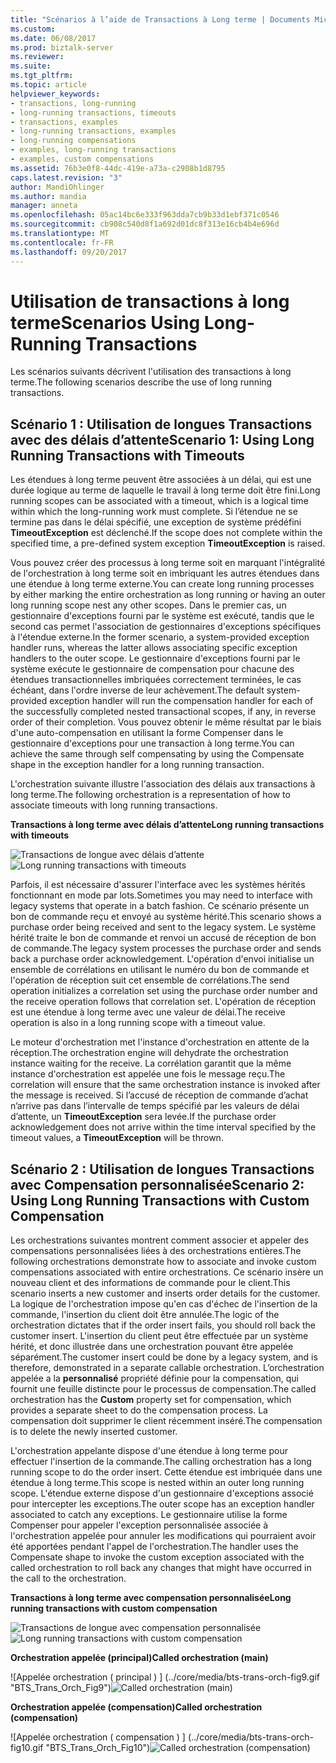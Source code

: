```yaml
---
title: "Scénarios à l’aide de Transactions à Long terme | Documents Microsoft"
ms.custom: 
ms.date: 06/08/2017
ms.prod: biztalk-server
ms.reviewer: 
ms.suite: 
ms.tgt_pltfrm: 
ms.topic: article
helpviewer_keywords:
- transactions, long-running
- long-running transactions, timeouts
- transactions, examples
- long-running transactions, examples
- long-running compensations
- examples, long-running transactions
- examples, custom compensations
ms.assetid: 76b3e0f8-44dc-419e-a73a-c2908b1d8795
caps.latest.revision: "3"
author: MandiOhlinger
ms.author: mandia
manager: anneta
ms.openlocfilehash: 05ac14bc6e333f963dda7cb9b33d1ebf371c0546
ms.sourcegitcommit: cb908c540d8f1a692d01dc8f313e16cb4b4e696d
ms.translationtype: MT
ms.contentlocale: fr-FR
ms.lasthandoff: 09/20/2017
---
```

# <a name="scenarios-using-long-running-transactions"></a><span data-ttu-id="a9a8a-102">Utilisation de transactions à long terme</span><span class="sxs-lookup"><span data-stu-id="a9a8a-102">Scenarios Using Long-Running Transactions</span></span>
<span data-ttu-id="a9a8a-103">Les scénarios suivants décrivent l'utilisation des transactions à long terme.</span><span class="sxs-lookup"><span data-stu-id="a9a8a-103">The following scenarios describe the use of long running transactions.</span></span>  
  
## <a name="scenario-1-using-long-running-transactions-with-timeouts"></a><span data-ttu-id="a9a8a-104">Scénario 1 : Utilisation de longues Transactions avec des délais d’attente</span><span class="sxs-lookup"><span data-stu-id="a9a8a-104">Scenario 1: Using Long Running Transactions with Timeouts</span></span>  
 <span data-ttu-id="a9a8a-105">Les étendues à long terme peuvent être associées à un délai, qui est une durée logique au terme de laquelle le travail à long terme doit être fini.</span><span class="sxs-lookup"><span data-stu-id="a9a8a-105">Long running scopes can be associated with a timeout, which is a logical time within which the long-running work must complete.</span></span> <span data-ttu-id="a9a8a-106">Si l’étendue ne se termine pas dans le délai spécifié, une exception de système prédéfini **TimeoutException** est déclenché.</span><span class="sxs-lookup"><span data-stu-id="a9a8a-106">If the scope does not complete within the specified time, a pre-defined system exception **TimeoutException** is raised.</span></span>  
  
 <span data-ttu-id="a9a8a-107">Vous pouvez créer des processus à long terme soit en marquant l'intégralité de l'orchestration à long terme soit en imbriquant les autres étendues dans une étendue à long terme externe.</span><span class="sxs-lookup"><span data-stu-id="a9a8a-107">You can create long running processes by either marking the entire orchestration as long running or having an outer long running scope nest any other scopes.</span></span> <span data-ttu-id="a9a8a-108">Dans le premier cas, un gestionnaire d'exceptions fourni par le système est exécuté, tandis que le second cas permet l'association de gestionnaires d'exceptions spécifiques à l'étendue externe.</span><span class="sxs-lookup"><span data-stu-id="a9a8a-108">In the former scenario, a system-provided exception handler runs, whereas the latter allows associating specific exception handlers to the outer scope.</span></span> <span data-ttu-id="a9a8a-109">Le gestionnaire d'exceptions fourni par le système exécute le gestionnaire de compensation pour chacune des étendues transactionnelles imbriquées correctement terminées, le cas échéant, dans l'ordre inverse de leur achèvement.</span><span class="sxs-lookup"><span data-stu-id="a9a8a-109">The default system-provided exception handler will run the compensation handler for each of the successfully completed nested transactional scopes, if any, in reverse order of their completion.</span></span> <span data-ttu-id="a9a8a-110">Vous pouvez obtenir le même résultat par le biais d'une auto-compensation en utilisant la forme Compenser dans le gestionnaire d'exceptions pour une transaction à long terme.</span><span class="sxs-lookup"><span data-stu-id="a9a8a-110">You can achieve the same through self compensating by using the Compensate shape in the exception handler for a long running transaction.</span></span>  
  
 <span data-ttu-id="a9a8a-111">L'orchestration suivante illustre l'association des délais aux transactions à long terme.</span><span class="sxs-lookup"><span data-stu-id="a9a8a-111">The following orchestration is a representation of how to associate timeouts with long running transactions.</span></span>  
  
 <span data-ttu-id="a9a8a-112">**Transactions à long terme avec délais d’attente**</span><span class="sxs-lookup"><span data-stu-id="a9a8a-112">**Long running transactions with timeouts**</span></span>  
  
 <span data-ttu-id="a9a8a-113">![Transactions de longue avec délais d’attente](../core/media/bts-trans-orch-fig7.gif "BTS_Trans_Orch_Fig7")</span><span class="sxs-lookup"><span data-stu-id="a9a8a-113">![Long running transactions with timeouts](../core/media/bts-trans-orch-fig7.gif "BTS_Trans_Orch_Fig7")</span></span>  
  
 <span data-ttu-id="a9a8a-114">Parfois, il est nécessaire d'assurer l'interface avec les systèmes hérités fonctionnant en mode par lots.</span><span class="sxs-lookup"><span data-stu-id="a9a8a-114">Sometimes you may need to interface with legacy systems that operate in a batch fashion.</span></span> <span data-ttu-id="a9a8a-115">Ce scénario présente un bon de commande reçu et envoyé au système hérité.</span><span class="sxs-lookup"><span data-stu-id="a9a8a-115">This scenario shows a purchase order being received and sent to the legacy system.</span></span> <span data-ttu-id="a9a8a-116">Le système hérité traite le bon de commande et renvoi un accusé de réception de bon de commande.</span><span class="sxs-lookup"><span data-stu-id="a9a8a-116">The legacy system processes the purchase order and sends back a purchase order acknowledgement.</span></span> <span data-ttu-id="a9a8a-117">L'opération d'envoi initialise un ensemble de corrélations en utilisant le numéro du bon de commande et l'opération de réception suit cet ensemble de corrélations.</span><span class="sxs-lookup"><span data-stu-id="a9a8a-117">The send operation initializes a correlation set using the purchase order number and the receive operation follows that correlation set.</span></span> <span data-ttu-id="a9a8a-118">L'opération de réception est une étendue à long terme avec une valeur de délai.</span><span class="sxs-lookup"><span data-stu-id="a9a8a-118">The receive operation is also in a long running scope with a timeout value.</span></span>  
  
 <span data-ttu-id="a9a8a-119">Le moteur d'orchestration met l'instance d'orchestration en attente de la réception.</span><span class="sxs-lookup"><span data-stu-id="a9a8a-119">The orchestration engine will dehydrate the orchestration instance waiting for the receive.</span></span> <span data-ttu-id="a9a8a-120">La corrélation garantit que la même instance d'orchestration est appelée une fois le message reçu.</span><span class="sxs-lookup"><span data-stu-id="a9a8a-120">The correlation will ensure that the same orchestration instance is invoked after the message is received.</span></span> <span data-ttu-id="a9a8a-121">Si l’accusé de réception de commande d’achat n’arrive pas dans l’intervalle de temps spécifié par les valeurs de délai d’attente, un **TimeoutException** sera levée.</span><span class="sxs-lookup"><span data-stu-id="a9a8a-121">If the purchase order acknowledgement does not arrive within the time interval specified by the timeout values, a **TimeoutException** will be thrown.</span></span>  
  
## <a name="scenario-2-using-long-running-transactions-with-custom-compensation"></a><span data-ttu-id="a9a8a-122">Scénario 2 : Utilisation de longues Transactions avec Compensation personnalisée</span><span class="sxs-lookup"><span data-stu-id="a9a8a-122">Scenario 2: Using Long Running Transactions with Custom Compensation</span></span>  
 <span data-ttu-id="a9a8a-123">Les orchestrations suivantes montrent comment associer et appeler des compensations personnalisées liées à des orchestrations entières.</span><span class="sxs-lookup"><span data-stu-id="a9a8a-123">The following orchestrations demonstrate how to associate and invoke custom compensations associated with entire orchestrations.</span></span> <span data-ttu-id="a9a8a-124">Ce scénario insère un nouveau client et des informations de commande pour le client.</span><span class="sxs-lookup"><span data-stu-id="a9a8a-124">This scenario inserts a new customer and inserts order details for the customer.</span></span> <span data-ttu-id="a9a8a-125">La logique de l'orchestration impose qu'en cas d'échec de l'insertion de la commande, l'insertion du client doit être annulée.</span><span class="sxs-lookup"><span data-stu-id="a9a8a-125">The logic of the orchestration dictates that if the order insert fails, you should roll back the customer insert.</span></span> <span data-ttu-id="a9a8a-126">L'insertion du client peut être effectuée par un système hérité, et donc illustrée dans une orchestration pouvant être appelée séparément.</span><span class="sxs-lookup"><span data-stu-id="a9a8a-126">The customer insert could be done by a legacy system, and is therefore, demonstrated in a separate callable orchestration.</span></span> <span data-ttu-id="a9a8a-127">L’orchestration appelée a la **personnalisé** propriété définie pour la compensation, qui fournit une feuille distincte pour le processus de compensation.</span><span class="sxs-lookup"><span data-stu-id="a9a8a-127">The called orchestration has the **Custom** property set for compensation, which provides a separate sheet to do the compensation process.</span></span> <span data-ttu-id="a9a8a-128">La compensation doit supprimer le client récemment inséré.</span><span class="sxs-lookup"><span data-stu-id="a9a8a-128">The compensation is to delete the newly inserted customer.</span></span>  
  
 <span data-ttu-id="a9a8a-129">L'orchestration appelante dispose d'une étendue à long terme pour effectuer l'insertion de la commande.</span><span class="sxs-lookup"><span data-stu-id="a9a8a-129">The calling orchestration has a long running scope to do the order insert.</span></span> <span data-ttu-id="a9a8a-130">Cette étendue est imbriquée dans une étendue à long terme.</span><span class="sxs-lookup"><span data-stu-id="a9a8a-130">This scope is nested within an outer long running scope.</span></span> <span data-ttu-id="a9a8a-131">L'étendue externe dispose d'un gestionnaire d'exceptions associé pour intercepter les exceptions.</span><span class="sxs-lookup"><span data-stu-id="a9a8a-131">The outer scope has an exception handler associated to catch any exceptions.</span></span> <span data-ttu-id="a9a8a-132">Le gestionnaire utilise la forme Compenser pour appeler l'exception personnalisée associée à l'orchestration appelée pour annuler les modifications qui pourraient avoir été apportées pendant l'appel de l'orchestration.</span><span class="sxs-lookup"><span data-stu-id="a9a8a-132">The handler uses the Compensate shape to invoke the custom exception associated with the called orchestration to roll back any changes that might have occurred in the call to the orchestration.</span></span>  
  
 <span data-ttu-id="a9a8a-133">**Transactions à long terme avec compensation personnalisée**</span><span class="sxs-lookup"><span data-stu-id="a9a8a-133">**Long running transactions with custom compensation**</span></span>  
  
 <span data-ttu-id="a9a8a-134">![Transactions de longue avec compensation personnalisée](../core/media/bts-trans-orch-fig8.gif "BTS_Trans_Orch_Fig8")</span><span class="sxs-lookup"><span data-stu-id="a9a8a-134">![Long running transactions with custom compensation](../core/media/bts-trans-orch-fig8.gif "BTS_Trans_Orch_Fig8")</span></span>  
  
 <span data-ttu-id="a9a8a-135">**Orchestration appelée (principal)**</span><span class="sxs-lookup"><span data-stu-id="a9a8a-135">**Called orchestration (main)**</span></span>  
  
 <span data-ttu-id="a9a8a-136">![Appelée orchestration &#40; principal &#41; ] (../core/media/bts-trans-orch-fig9.gif "BTS_Trans_Orch_Fig9")</span><span class="sxs-lookup"><span data-stu-id="a9a8a-136">![Called orchestration &#40;main&#41;](../core/media/bts-trans-orch-fig9.gif "BTS_Trans_Orch_Fig9")</span></span>  
  
 <span data-ttu-id="a9a8a-137">**Orchestration appelée (compensation)**</span><span class="sxs-lookup"><span data-stu-id="a9a8a-137">**Called orchestration (compensation)**</span></span>  
  
 <span data-ttu-id="a9a8a-138">![Appelée orchestration &#40; compensation &#41; ] (../core/media/bts-trans-orch-fig10.gif "BTS_Trans_Orch_Fig10")</span><span class="sxs-lookup"><span data-stu-id="a9a8a-138">![Called orchestration &#40;compensation&#41;](../core/media/bts-trans-orch-fig10.gif "BTS_Trans_Orch_Fig10")</span></span>